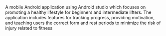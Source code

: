 A mobile Android application using Android studio which focuses on promoting a healthy lifestyle for beginners and intermediate lifters. The application includes features for tracking progress, providing motivation,
and teaching users the correct form and rest periods to minimize the risk of injury related to fitness
